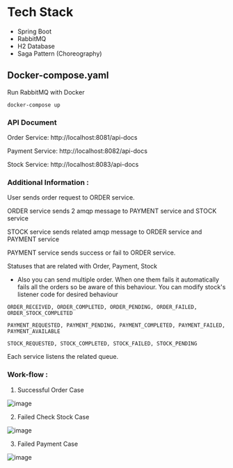 # Tech Stack
- Spring Boot
- RabbitMQ
- H2 Database
- Saga Pattern (Choreography)

## Docker-compose.yaml
Run RabbitMQ with Docker
```
docker-compose up
```

### API Document
Order Service: http://localhost:8081/api-docs

Payment Service: http://localhost:8082/api-docs

Stock Service: http://localhost:8083/api-docs

### Additional Information : 


User sends order request to ORDER service.

ORDER service sends 2 amqp message to PAYMENT service and STOCK service

STOCK service sends related amqp message to ORDER service and PAYMENT service

PAYMENT service sends success or fail to ORDER service.

Statuses that are related with Order, Payment, Stock

* Also you can send multiple order. When one them fails it automatically fails all the orders so be aware of this behaviour.
You can modify stock's listener code for desired behaviour

```
ORDER_RECEIVED, ORDER_COMPLETED, ORDER_PENDING, ORDER_FAILED, ORDER_STOCK_COMPLETED

PAYMENT_REQUESTED, PAYMENT_PENDING, PAYMENT_COMPLETED, PAYMENT_FAILED, PAYMENT_AVAILABLE

STOCK_REQUESTED, STOCK_COMPLETED, STOCK_FAILED, STOCK_PENDING
```

Each service listens the related queue.

### Work-flow : 
1.  Successful Order Case

![image](https://drive.google.com/file/d/1IY8bLgpDt0cMr1hAaAQJml8dPTrirmqS/view?usp=sharing)

2.  Failed Check Stock Case

![image](https://drive.google.com/file/d/1eBjKbD5b5VBDc_HBxCRYotxXLj-7nDw7/view?usp=sharing)

3.  Failed Payment Case

![image](https://drive.google.com/file/d/1bPGH2k4xo9zIMzsT_QW4eJsoyhscF6nL/view?usp=sharing)



